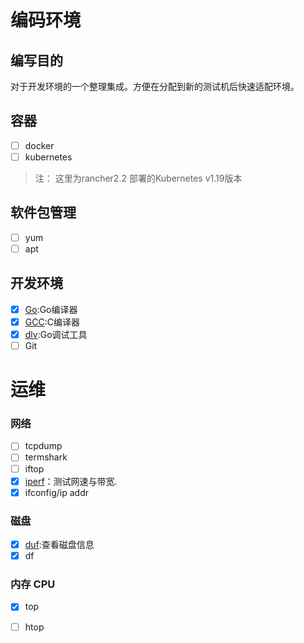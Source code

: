 # 编码环境

## 编写目的

对于开发环境的一个整理集成。方便在分配到新的测试机后快速适配环境。


## 容器 

- [ ] docker
- [ ] kubernetes
>注： 这里为rancher2.2 部署的Kubernetes v1.19版本

## 软件包管理
- [ ] yum
- [ ] apt

## 开发环境
- [x] [Go](code.md#Go):Go编译器
- [x] [GCC](code.md#GCC):C编译器
- [x] [dlv](code.md#dlv):Go调试工具
- [ ] Git

# 运维

### 网络

- [ ] tcpdump
- [ ] termshark
- [ ] iftop
- [x] [iperf](net.md#iperf)：测试网速与带宽.
- [x] ifconfig/ip addr

### 磁盘
- [x] [duf](disk.md#duf):查看磁盘信息
- [x] df

### 内存 CPU
- [x] top
- [ ] htop




